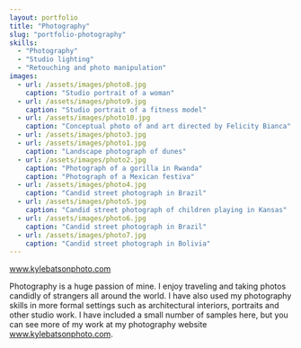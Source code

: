 ```yaml
---
layout: portfolio
title: "Photography"
slug: "portfolio-photography"
skills:
  - "Photography"
  - "Studio lighting"
  - "Retouching and photo manipulation"
images:
  - url: /assets/images/photo8.jpg
    caption: "Studio portrait of a woman"
  - url: /assets/images/photo9.jpg
    caption: "Studio portrait of a fitness model"
  - url: /assets/images/photo10.jpg
    caption: "Conceptual photo of and art directed by Felicity Bianca"
  - url: /assets/images/photo3.jpg
  - url: /assets/images/photo1.jpg
    caption: "Landscape photograph of dunes"
  - url: /assets/images/photo2.jpg
    caption: "Photograph of a gorilla in Rwanda"
    caption: "Photograph of a Mexican festiva"
  - url: /assets/images/photo4.jpg
    caption: "Candid street photograph in Brazil"
  - url: /assets/images/photo5.jpg
    caption: "Candid street photograph of children playing in Kansas"
  - url: /assets/images/photo6.jpg
    caption: "Candid street photograph in Brazil"
  - url: /assets/images/photo7.jpg
    caption: "Candid street photograph in Bolivia"
---
```

<p class="portfolioExternalLink"><a href="http://www.kylebatsonphoto.com/" title="Link to my photography website">www.kylebatsonphoto.com</a>
			<p>Photography is a huge passion of mine. I enjoy traveling and taking photos candidly of strangers all around the world. I have also used my photography skills in more formal settings such as architectural interiors, portraits and other studio work. I have included a small number of samples here, but you can see more of my work at my photography website <a href="http://www.kylebatsonphoto.com/">www.kylebatsonphoto.com</a>.</p>